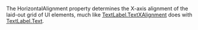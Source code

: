 The HorizontalAlignment property determines the X-axis alignment of the
laid-out grid of UI elements, much like [TextLabel.TextXAlignment](https://create.roblox.com/docs/reference/engine/classes/TextLabel#TextXAlignment) does
with [TextLabel.Text](https://create.roblox.com/docs/reference/engine/classes/TextLabel#Text).